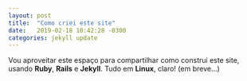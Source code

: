 ```yaml
---
layout: post
title:  "Como criei este site"
date:   2019-02-18 10:42:28 -0300
categories: jekyll update
---
```


Vou aproveitar este espaço para compartilhar como construi este site, usando **Ruby**, **Rails** e **Jekyll**. Tudo em **Linux**, claro! (em breve...)
